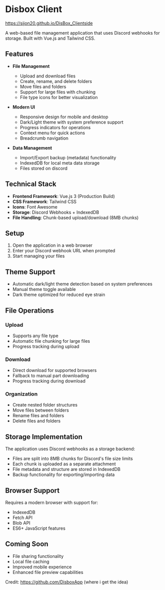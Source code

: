 # Disbox Client
https://sijon20.github.io/DisBox_Clientside


A web-based file management application that uses Discord webhooks for storage. Built with Vue.js and Tailwind CSS.

## Features

- **File Management**
  - Upload and download files
  - Create, rename, and delete folders
  - Move files and folders
  - Support for large files with chunking
  - File type icons for better visualization

- **Modern UI**
  - Responsive design for mobile and desktop
  - Dark/Light theme with system preference support
  - Progress indicators for operations
  - Context menu for quick actions
  - Breadcrumb navigation

- **Data Management**
  - Import/Export backup (metadata) functionality
  - IndexedDB for local meta data storage
  - Files stored on discord

## Technical Stack

- **Frontend Framework**: Vue.js 3 (Production Build)
- **CSS Framework**: Tailwind CSS
- **Icons**: Font Awesome
- **Storage**: Discord Webhooks + IndexedDB
- **File Handling**: Chunk-based upload/download (8MB chunks)

## Setup

1. Open the application in a web browser
2. Enter your Discord webhook URL when prompted
3. Start managing your files

## Theme Support

- Automatic dark/light theme detection based on system preferences
- Manual theme toggle available
- Dark theme optimized for reduced eye strain

## File Operations

### Upload
- Supports any file type
- Automatic file chunking for large files
- Progress tracking during upload

### Download
- Direct download for supported browsers
- Fallback to manual part downloading
- Progress tracking during download

### Organization
- Create nested folder structures
- Move files between folders
- Rename files and folders
- Delete files and folders

## Storage Implementation

The application uses Discord webhooks as a storage backend:
- Files are split into 8MB chunks for Discord's file size limits
- Each chunk is uploaded as a separate attachment
- File metadata and structure are stored in IndexedDB
- Backup functionality for exporting/importing data

## Browser Support

Requires a modern browser with support for:
- IndexedDB
- Fetch API
- Blob API
- ES6+ JavaScript features

## Coming Soon

- File sharing functionality
- Local file caching
- Improved mobile experience
- Enhanced file preview capabilities


Credit:
https://github.com/DisboxApp (where i get the idea)
